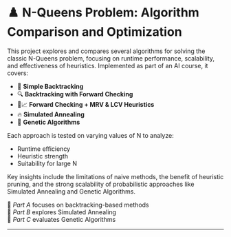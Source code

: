 # ♟️ N-Queens Problem: Algorithm Comparison and Optimization

This project explores and compares several algorithms for solving the classic N-Queens problem, focusing on runtime performance, scalability, and effectiveness of heuristics. Implemented as part of an AI course, it covers:

- 🧠 **Simple Backtracking**  
- 🔍 **Backtracking with Forward Checking**  
- 🧠📈 **Forward Checking + MRV & LCV Heuristics**  
- 🔥 **Simulated Annealing**  
- 🧬 **Genetic Algorithms**

Each approach is tested on varying values of N to analyze:
- Runtime efficiency
- Heuristic strength
- Suitability for large N

Key insights include the limitations of naive methods, the benefit of heuristic pruning, and the strong scalability of probabilistic approaches like Simulated Annealing and Genetic Algorithms.

📌 *Part A* focuses on backtracking-based methods  
📌 *Part B* explores Simulated Annealing  
📌 *Part C* evaluates Genetic Algorithms

---
